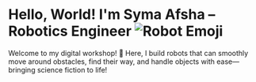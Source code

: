 # Hello, World! I'm Syma Afsha – Robotics Engineer ![Robot Emoji](https://www.flaticon.com/free-icon/robot_3558860)



Welcome to my digital workshop! 🌟 Here, I build robots that can smoothly move around obstacles, find their way, and handle objects with ease—bringing science fiction to life!

